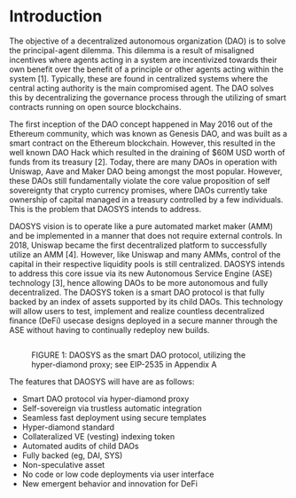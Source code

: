 # Introduction

The objective of a decentralized autonomous organization (DAO) is to solve the principal-agent dilemma. This dilemma is a result of misaligned incentives where agents acting in a system are incentivized towards their own benefit over the benefit of a principle or other agents acting within the system \[1]. Typically, these are found in centralized systems where the central acting authority is the main compromised agent. The DAO solves this by decentralizing the governance process through the utilizing of smart contracts running on open source blockchains.

The first inception of the DAO concept happened in May 2016 out of the Ethereum community, which was known as Genesis DAO, and was built as a smart contract on the Ethereum blockchain. However, this resulted in the well known DAO Hack which resulted in the draining of $60M USD worth of funds from its treasury \[2]. Today, there are many DAOs in operation with Uniswap, Aave and Maker DAO being amongst the most popular. However, these DAOs still fundamentally violate the core value proposition of self sovereignty that crypto currency promises, where DAOs currently take ownership of capital managed in a treasury controlled by a few individuals. This is the problem that DAOSYS intends to address.

DAOSYS vision is to operate like a pure automated market maker (AMM) and be implemented in a manner that does not require external controls. In 2018, Uniswap became the first decentralized platform to successfully utilize an AMM \[4]. However, like Uniswap and many AMMs, control of the capital in their respective liquidity pools is still centralized. DAOSYS intends to address this core issue via its new Autonomous Service Engine (ASE) technology \[3], hence allowing DAOs to be more autonomous and fully decentralized. The DAOSYS token is a smart DAO protocol is that fully backed by an index of assets supported by its child DAOs. This technology will allow users to test, implement and realize countless decentralized finance (DeFi) usecase designs deployed in a secure manner through the ASE without having to continually redeploy new builds.

<figure><img src="../.gitbook/assets/smart_dao.png" alt=""><figcaption><p>FIGURE 1: DAOSYS as the smart DAO protocol, utilizing the hyper-diamond proxy; see EIP-2535 in Appendix A</p></figcaption></figure>

The features that DAOSYS will have are as follows:

* Smart DAO protocol via hyper-diamond proxy
* Self-sovereign via trustless automatic integration
* Seamless fast deployment using secure templates
* Hyper-diamond standard
* Collateralized VE (vesting) indexing token
* Automated audits of child DAOs
* Fully backed (eg, DAI, SYS)
* Non-speculative asset
* No code or low code deployments via user interface
* New emergent behavior and innovation for DeFi
